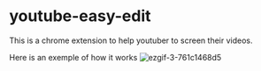 # youtube-easy-edit
This is a chrome extension to help youtuber to screen their videos.

Here is an exemple of how it works
![ezgif-3-761c1468d5](https://user-images.githubusercontent.com/18116873/174439944-e6af119e-a37c-4735-87e3-b98af3a73086.gif)
